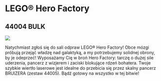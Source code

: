 # LEGO® Hero Factory

## 44004 BULK

![](https://www.lego.com/cdn/product-assets/product.img.pri/44004_prod.jpg)

Natychmiast zgłoś się do sali odpraw LEGO® Hero Factory! Obce mózgi próbują przejąć władzę nad galaktyką, a my potrzebujemy solidnej obrony, by je odeprzeć! Wyposażamy Cię w broń Hero Factory: tarczę o dużej sile uderzenia, pancerz z wizjerem i zaciski blokujące rdzeń bohatera. Twoje szybkie wiertło laserowe jest idealne do przebicia się przez skalny pancerz BRUIZERA (zestaw 44005). Bądź gotowy na wszystko w tej bitwie!
